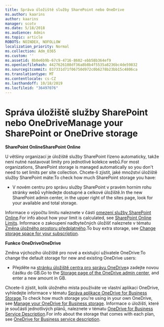 ```yaml
---
title: Správa úložiště služby SharePoint nebo OneDrive
ms.author: kaarins
author: kaarins
manager: scotv
ms.date: 5/18/2018
ms.audience: Admin
ms.topic: article
ROBOTS: NOINDEX, NOFOLLOW
localization_priority: Normal
ms.collection: Adm_O365
ms.custom: ''
ms.assetid: 8b0e6b9b-67c9-4716-8602-ebb58b364ef9
ms.openlocfilehash: 4427626108df36a8b8b4f5535a8236bc4de59832
ms.sourcegitcommit: 037331d71f06750d972c0b6278b23bb15c4806ca
ms.translationtype: MT
ms.contentlocale: cs-CZ
ms.lasthandoff: 10/18/2019
ms.locfileid: "36497076"
---
```

# <a name="manage-your-sharepoint-or-onedrive-storage"></a><span data-ttu-id="13a2a-102">Správa úložiště služby SharePoint nebo OneDrive</span><span class="sxs-lookup"><span data-stu-id="13a2a-102">Manage your SharePoint or OneDrive storage</span></span>

 <span data-ttu-id="13a2a-103">**SharePoint Online**</span><span class="sxs-lookup"><span data-stu-id="13a2a-103">**SharePoint Online**</span></span>
  
<span data-ttu-id="13a2a-104">U většiny organizací je úložiště služby SharePoint řízeno automaticky, takže není nutné nastavovat limity pro jednotlivé kolekce webů.</span><span class="sxs-lookup"><span data-stu-id="13a2a-104">For most organizations, SharePoint storage is managed automatically so you don't need to set limits per site collection.</span></span> <span data-ttu-id="13a2a-105">Chcete-li zjistit, jaké množství úložiště služby SharePoint máte:</span><span class="sxs-lookup"><span data-stu-id="13a2a-105">To check how much SharePoint storage you have:</span></span>
  
- <span data-ttu-id="13a2a-106">V novém centru pro správu služby SharePoint v pravém horním rohu stránky webů vyhledejte dostupné a celkové úložiště.</span><span class="sxs-lookup"><span data-stu-id="13a2a-106">In the new SharePoint admin center, in the upper right of the sites page, look for your available and total storage.</span></span>
    
<span data-ttu-id="13a2a-107">Informace o výpočtu limitu naleznete v části [omezení služby SharePoint Online](https://go.microsoft.com/fwlink/p/?LinkID=856113).</span><span class="sxs-lookup"><span data-stu-id="13a2a-107">For info about how your limit is calculated, see [SharePoint Online Limits](https://go.microsoft.com/fwlink/p/?LinkID=856113).</span></span> <span data-ttu-id="13a2a-108">Informace o zakoupení nadbytečných úložišť naleznete v tématu [Změna úložného prostoru předplatného](https://go.microsoft.com/fwlink/?linkid=866428).</span><span class="sxs-lookup"><span data-stu-id="13a2a-108">To buy extra storage, see [Change storage space for your subscription](https://go.microsoft.com/fwlink/?linkid=866428).</span></span>
  
 <span data-ttu-id="13a2a-109">**Funkce OneDrive**</span><span class="sxs-lookup"><span data-stu-id="13a2a-109">**OneDrive**</span></span>
  
<span data-ttu-id="13a2a-110">Změna výchozího úložiště pro nové a existující uživatele OneDrive:</span><span class="sxs-lookup"><span data-stu-id="13a2a-110">To change the default storage for new and existing OneDrive users:</span></span>
  
- <span data-ttu-id="13a2a-111">Přejděte na [stránku úložiště centra pro správu OneDrive](https://admin.onedrive.com/?v=StorageSettings)a zadejte novou částku do GB.</span><span class="sxs-lookup"><span data-stu-id="13a2a-111">Go to the [Storage page of the OneDrive admin center](https://admin.onedrive.com/?v=StorageSettings), and enter a new amount in GB.</span></span>
    
<span data-ttu-id="13a2a-112">Chcete-li zjistit, kolik úložného místa používáte ve vlastní aplikaci OneDrive, vyhledejte informace v tématu [Správa aplikace OneDrive for Business Storage](https://go.microsoft.com/fwlink/?linkid=866429).</span><span class="sxs-lookup"><span data-stu-id="13a2a-112">To check how much storage you're using in your own OneDrive, see [Manage your OneDrive for Business storage](https://go.microsoft.com/fwlink/?linkid=866429).</span></span> <span data-ttu-id="13a2a-113">Informace o úložišti, které je součástí jednotlivých plánů, naleznete v tématu [OneDrive for Business Service Description](https://go.microsoft.com/fwlink/p/?LinkID=826071).</span><span class="sxs-lookup"><span data-stu-id="13a2a-113">For info about the storage that comes with each plan, see [OneDrive for Business service description](https://go.microsoft.com/fwlink/p/?LinkID=826071).</span></span>
  

